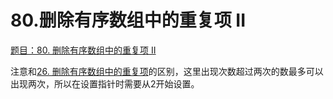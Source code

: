 # 80.删除有序数组中的重复项 II

[题目：80. 删除有序数组中的重复项 II](https://leetcode.cn/problems/remove-duplicates-from-sorted-array-ii/)

注意和[26. 删除有序数组中的重复项](https://leetcode.cn/problems/remove-duplicates-from-sorted-array/)的区别，这里出现次数超过两次的数最多可以出现两次，所以在设置指针时需要从2开始设置。